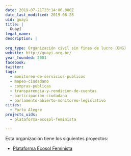 ```yaml
---
date: 2019-07-21T23:14:06.000Z
date_last_modified: 2019-08-28
uid: guayi
title: |
  Guayí
legal_name: 
description: |
  
org_type: Organización civil sin fines de lucro (ONG)
website: http://guayi.org.br/
year_founded: 2001
facebook: 
twitter: 
tags:
  - monitoreo-de-servicios-publicos
  - mapeo-ciudadano
  - compras-publicas
  - transparencia-y-rendicion-de-cuentas
  - participación-ciudadana
  - parlamento-abierto-monitoreo-legislativo
cities: 
  - Porto Alegre
projects_uids:
  - plataforma-ecosol-feminista

---
```


Esta organización tiene los siguientes proyectos:

- [Plataforma Ecosol Feminista](/proyectos/plataforma-ecosol-feminista)
